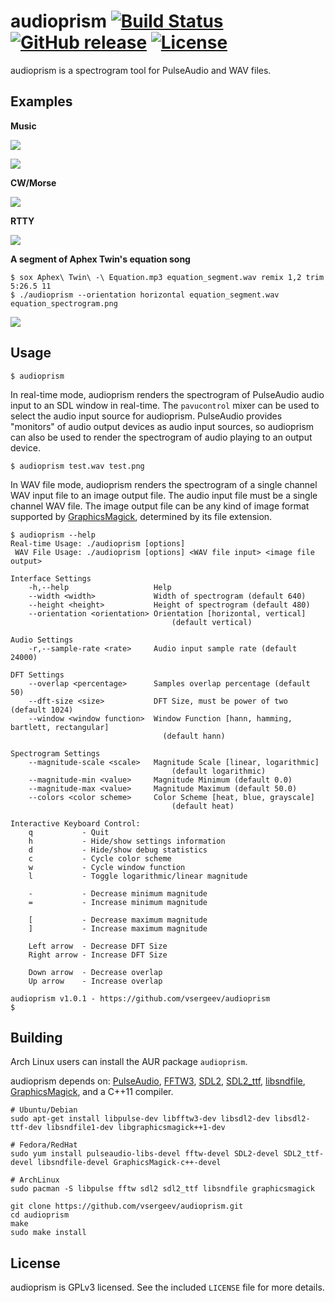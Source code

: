 # audioprism [![Build Status](https://travis-ci.org/vsergeev/audioprism.svg?branch=master)](https://travis-ci.org/vsergeev/audioprism) [![GitHub release](https://img.shields.io/github/release/vsergeev/audioprism.svg?maxAge=7200)](https://github.com/vsergeev/audioprism) [![License](https://img.shields.io/badge/license-GPLv3-blue.svg)](https://github.com/vsergeev/audioprism/blob/master/LICENSE)

audioprism is a spectrogram tool for PulseAudio and WAV files.

## Examples

**Music**

![](images/spectrogram-music.png)

![](images/spectrogram-music2.png)

**CW/Morse**

![](images/spectrogram-cw.png)

**RTTY**

![](images/spectrogram-rtty.png)

**A segment of Aphex Twin's equation song**

```
$ sox Aphex\ Twin\ -\ Equation.mp3 equation_segment.wav remix 1,2 trim 5:26.5 11
$ ./audioprism --orientation horizontal equation_segment.wav equation_spectrogram.png
```

![](images/spectrogram-equation.png)

## Usage

```
$ audioprism
```

In real-time mode, audioprism renders the spectrogram of PulseAudio audio input to an SDL window in real-time. The `pavucontrol` mixer can be used to select the audio input source for audioprism. PulseAudio provides "monitors" of audio output devices as audio input sources, so audioprism can also be used to render the spectrogram of audio playing to an output device.

```
$ audioprism test.wav test.png
```

In WAV file mode, audioprism renders the spectrogram of a single channel WAV input file to an image output file. The audio input file must be a single channel WAV file. The image output file can be any kind of image format supported by [GraphicsMagick](http://www.graphicsmagick.org/), determined by its file extension.


```
$ audioprism --help
Real-time Usage: ./audioprism [options]
 WAV File Usage: ./audioprism [options] <WAV file input> <image file output>

Interface Settings
    -h,--help                   Help
    --width <width>             Width of spectrogram (default 640)
    --height <height>           Height of spectrogram (default 480)
    --orientation <orientation> Orientation [horizontal, vertical]
                                    (default vertical)

Audio Settings
    -r,--sample-rate <rate>     Audio input sample rate (default 24000)

DFT Settings
    --overlap <percentage>      Samples overlap percentage (default 50)
    --dft-size <size>           DFT Size, must be power of two (default 1024)
    --window <window function>  Window Function [hann, hamming, bartlett, rectangular]
                                  (default hann)

Spectrogram Settings
    --magnitude-scale <scale>   Magnitude Scale [linear, logarithmic]
                                    (default logarithmic)
    --magnitude-min <value>     Magnitude Minimum (default 0.0)
    --magnitude-max <value>     Magnitude Maximum (default 50.0)
    --colors <color scheme>     Color Scheme [heat, blue, grayscale]
                                    (default heat)

Interactive Keyboard Control:
    q           - Quit
    h           - Hide/show settings information
    d           - Hide/show debug statistics
    c           - Cycle color scheme
    w           - Cycle window function
    l           - Toggle logarithmic/linear magnitude

    -           - Decrease minimum magnitude
    =           - Increase minimum magnitude

    [           - Decrease maximum magnitude
    ]           - Increase maximum magnitude

    Left arrow  - Decrease DFT Size
    Right arrow - Increase DFT Size

    Down arrow  - Decrease overlap
    Up arrow    - Increase overlap

audioprism v1.0.1 - https://github.com/vsergeev/audioprism
$
```

## Building

Arch Linux users can install the AUR package `audioprism`.

audioprism depends on: [PulseAudio](http://www.freedesktop.org/wiki/Software/PulseAudio/), [FFTW3](http://www.fftw.org/), [SDL2](http://libsdl.org/), [SDL2_ttf](https://www.libsdl.org/projects/SDL_ttf/), [libsndfile](http://www.mega-nerd.com/libsndfile/), [GraphicsMagick](http://www.graphicsmagick.org/), and a C++11 compiler.

```
# Ubuntu/Debian
sudo apt-get install libpulse-dev libfftw3-dev libsdl2-dev libsdl2-ttf-dev libsndfile1-dev libgraphicsmagick++1-dev

# Fedora/RedHat
sudo yum install pulseaudio-libs-devel fftw-devel SDL2-devel SDL2_ttf-devel libsndfile-devel GraphicsMagick-c++-devel

# ArchLinux
sudo pacman -S libpulse fftw sdl2 sdl2_ttf libsndfile graphicsmagick
```

```
git clone https://github.com/vsergeev/audioprism.git
cd audioprism
make
sudo make install
```

## License

audioprism is GPLv3 licensed. See the included `LICENSE` file for more details.

